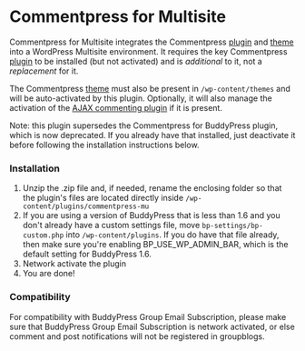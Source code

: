 Commentpress for Multisite
==========================

Commentpress for Multisite integrates the Commentpress [plugin](https://github.com/IFBook/CommentPressPlugin) and [theme](https://github.com/IFBook/CommentPressTheme) into a WordPress Multisite environment. It requires the key Commentpress [plugin](https://github.com/IFBook/CommentPressPlugin) to be installed (but not activated) and is _additional_ to it, not a _replacement_ for it. 

The Commentpress [theme](https://github.com/IFBook/CommentPressTheme) must also be present in `/wp-content/themes` and will be auto-activated by this plugin. Optionally, it will also manage the activation of the [AJAX commenting plugin](https://github.com/IFBook/CommentPressAjaxified) if it is present.

Note: this plugin supersedes the Commentpress for BuddyPress plugin, which is now deprecated. If you already have that installed, just deactivate it before following the installation instructions below.

### Installation

1. Unzip the .zip file and, if needed, rename the enclosing folder so that the plugin's files are located directly inside `/wp-content/plugins/commentpress-mu`
2. If you are using a version of BuddyPress that is less than 1.6 and you don't already have a custom settings file, move `bp-settings/bp-custom.php` into `/wp-content/plugins`. If you do have that file already, then make sure you're enabling BP_USE_WP_ADMIN_BAR, which is the default setting for BuddyPress 1.6.
3. Network activate the plugin
4. You are done!

### Compatibility

For compatibility with BuddyPress Group Email Subscription, please make sure that BuddyPress Group Email Subscription is network activated, or else comment and post notifications will not be registered in groupblogs.
